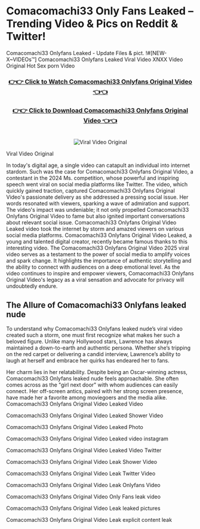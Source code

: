 # Comacomachi33 Only Fans Leaked – Trending Video & Pics on Reddit & Twitter!

Comacomachi33 Onlyfans Leaked - Update Files & pict. !#[NEW-X~VIDEOs™] Comacomachi33 Onlyfans Leaked Viral Video XNXX Video Original Hot Sex porn Video
<br>
<div align="center">
<h3><a href="https://links2leaks.com?utm_source=comacomachi33&utm_medium=gitlong" rel="nofollow">👉👉 Click to Watch Comacomachi33 Onlyfans Original Video 👈👈</a></h3>
<h3><a href="https://links2leaks.com?utm_source=comacomachi33&utm_medium=gitlong" rel="nofollow">👉👉 Click to Download Comacomachi33 Onlyfans Original Video 👈👈</a></h3>
<br>
<a href="https://links2leaks.com?utm_source=comacomachi33&utm_medium=gitlong" rel="nofollow"><img src="https://i.ibb.co/Gkj2r4b/banner.png" alt="Viral Video Original" style="max-width: 100%; display: inline-block;" data-target="animated-image.originalImage"></a>
</div>

Viral Video Original

In today's digital age, a single video can catapult an individual into internet stardom. Such was the case for Comacomachi33 Onlyfans Original Video, a contestant in the 2024 Ms. competition, whose powerful and inspiring speech went viral on social media platforms like Twitter.
The video, which quickly gained traction, captured Comacomachi33 Onlyfans Original Video's passionate delivery as she addressed a pressing social issue. Her words resonated with viewers, sparking a wave of admiration and support. The video's impact was undeniable; it not only propelled Comacomachi33 Onlyfans Original Video to fame but also ignited important conversations about relevant social issue.
Comacomachi33 Onlyfans Original Video Leaked video took the internet by storm and amazed viewers on various social media platforms. Comacomachi33 Onlyfans Original Video Leaked, a young and talented digital creator, recently became famous thanks to this interesting video.
The Comacomachi33 Onlyfans Original Video 2025 viral video serves as a testament to the power of social media to amplify voices and spark change. It highlights the importance of authentic storytelling and the ability to connect with audiences on a deep emotional level. As the video continues to inspire and empower viewers, Comacomachi33 Onlyfans Original Video's legacy as a viral sensation and advocate for privacy will undoubtedly endure.

<h2>The Allure of Comacomachi33 Onlyfans leaked nude</h2>


To understand why Comacomachi33 Onlyfans leaked nude’s viral video created such a storm, one must first recognize what makes her such a beloved figure. Unlike many Hollywood stars, Lawrence has always maintained a down-to-earth and authentic persona. Whether she’s tripping on the red carpet or delivering a candid interview, Lawrence’s ability to laugh at herself and embrace her quirks has endeared her to fans.

Her charm lies in her relatability. Despite being an Oscar-winning actress, Comacomachi33 Onlyfans leaked nude feels approachable. She often comes across as the "girl next door" with whom audiences can easily connect. Her off-screen antics, paired with her strong screen presence, have made her a favorite among moviegoers and the media alike.
Comacomachi33 Onlyfans Original Video Leaked Video

Comacomachi33 Onlyfans Original Video Leaked Shower Video

Comacomachi33 Onlyfans Original Video Leaked Photo

Comacomachi33 Onlyfans Original Video Leaked video instagram

Comacomachi33 Onlyfans Original Video Leaked Video Twitter

Comacomachi33 Onlyfans Original Video Leak Shower Video

Comacomachi33 Onlyfans Original Video Leak Twitter Video

Comacomachi33 Onlyfans Original Video Leak Onlyfans Video

Comacomachi33 Onlyfans Original Video Only Fans leak video

Comacomachi33 Onlyfans Original Video Leak leaked pictures

Comacomachi33 Onlyfans Original Video Leak explicit content leak